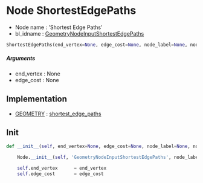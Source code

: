 # Node ShortestEdgePaths

- Node name : 'Shortest Edge Paths'
- bl_idname : [GeometryNodeInputShortestEdgePaths](https://docs.blender.org/api/current/bpy.types.GeometryNodeInputShortestEdgePaths.html)


``` python
ShortestEdgePaths(end_vertex=None, edge_cost=None, node_label=None, node_color=None, **kwargs)
```
##### Arguments

- end_vertex : None
- edge_cost : None

## Implementation

- [GEOMETRY](/docs/GeoNodes/socket_GEOMETRY.md) : [shortest_edge_paths](/docs/GeoNodes/socket_GEOMETRY.md#shortest_edge_paths)

## Init

``` python
def __init__(self, end_vertex=None, edge_cost=None, node_label=None, node_color=None, **kwargs):

    Node.__init__(self, 'GeometryNodeInputShortestEdgePaths', node_label=node_label, node_color=node_color, **kwargs)

    self.end_vertex      = end_vertex
    self.edge_cost       = edge_cost
```
